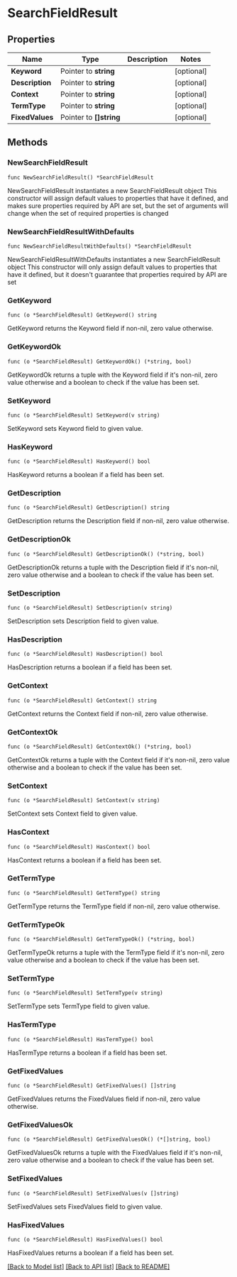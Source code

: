 # SearchFieldResult

## Properties

Name | Type | Description | Notes
------------ | ------------- | ------------- | -------------
**Keyword** | Pointer to **string** |  | [optional] 
**Description** | Pointer to **string** |  | [optional] 
**Context** | Pointer to **string** |  | [optional] 
**TermType** | Pointer to **string** |  | [optional] 
**FixedValues** | Pointer to **[]string** |  | [optional] 

## Methods

### NewSearchFieldResult

`func NewSearchFieldResult() *SearchFieldResult`

NewSearchFieldResult instantiates a new SearchFieldResult object
This constructor will assign default values to properties that have it defined,
and makes sure properties required by API are set, but the set of arguments
will change when the set of required properties is changed

### NewSearchFieldResultWithDefaults

`func NewSearchFieldResultWithDefaults() *SearchFieldResult`

NewSearchFieldResultWithDefaults instantiates a new SearchFieldResult object
This constructor will only assign default values to properties that have it defined,
but it doesn't guarantee that properties required by API are set

### GetKeyword

`func (o *SearchFieldResult) GetKeyword() string`

GetKeyword returns the Keyword field if non-nil, zero value otherwise.

### GetKeywordOk

`func (o *SearchFieldResult) GetKeywordOk() (*string, bool)`

GetKeywordOk returns a tuple with the Keyword field if it's non-nil, zero value otherwise
and a boolean to check if the value has been set.

### SetKeyword

`func (o *SearchFieldResult) SetKeyword(v string)`

SetKeyword sets Keyword field to given value.

### HasKeyword

`func (o *SearchFieldResult) HasKeyword() bool`

HasKeyword returns a boolean if a field has been set.

### GetDescription

`func (o *SearchFieldResult) GetDescription() string`

GetDescription returns the Description field if non-nil, zero value otherwise.

### GetDescriptionOk

`func (o *SearchFieldResult) GetDescriptionOk() (*string, bool)`

GetDescriptionOk returns a tuple with the Description field if it's non-nil, zero value otherwise
and a boolean to check if the value has been set.

### SetDescription

`func (o *SearchFieldResult) SetDescription(v string)`

SetDescription sets Description field to given value.

### HasDescription

`func (o *SearchFieldResult) HasDescription() bool`

HasDescription returns a boolean if a field has been set.

### GetContext

`func (o *SearchFieldResult) GetContext() string`

GetContext returns the Context field if non-nil, zero value otherwise.

### GetContextOk

`func (o *SearchFieldResult) GetContextOk() (*string, bool)`

GetContextOk returns a tuple with the Context field if it's non-nil, zero value otherwise
and a boolean to check if the value has been set.

### SetContext

`func (o *SearchFieldResult) SetContext(v string)`

SetContext sets Context field to given value.

### HasContext

`func (o *SearchFieldResult) HasContext() bool`

HasContext returns a boolean if a field has been set.

### GetTermType

`func (o *SearchFieldResult) GetTermType() string`

GetTermType returns the TermType field if non-nil, zero value otherwise.

### GetTermTypeOk

`func (o *SearchFieldResult) GetTermTypeOk() (*string, bool)`

GetTermTypeOk returns a tuple with the TermType field if it's non-nil, zero value otherwise
and a boolean to check if the value has been set.

### SetTermType

`func (o *SearchFieldResult) SetTermType(v string)`

SetTermType sets TermType field to given value.

### HasTermType

`func (o *SearchFieldResult) HasTermType() bool`

HasTermType returns a boolean if a field has been set.

### GetFixedValues

`func (o *SearchFieldResult) GetFixedValues() []string`

GetFixedValues returns the FixedValues field if non-nil, zero value otherwise.

### GetFixedValuesOk

`func (o *SearchFieldResult) GetFixedValuesOk() (*[]string, bool)`

GetFixedValuesOk returns a tuple with the FixedValues field if it's non-nil, zero value otherwise
and a boolean to check if the value has been set.

### SetFixedValues

`func (o *SearchFieldResult) SetFixedValues(v []string)`

SetFixedValues sets FixedValues field to given value.

### HasFixedValues

`func (o *SearchFieldResult) HasFixedValues() bool`

HasFixedValues returns a boolean if a field has been set.


[[Back to Model list]](../README.md#documentation-for-models) [[Back to API list]](../README.md#documentation-for-api-endpoints) [[Back to README]](../README.md)



